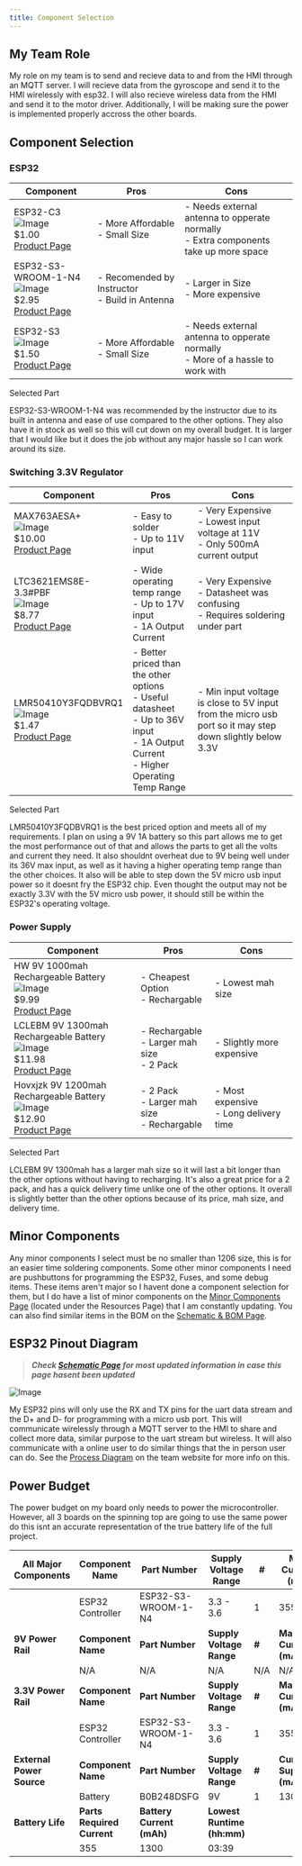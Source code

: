 ```yaml
---
title: Component Selection
---
```


## My Team Role

My role on my team is to send and recieve data to and from the HMI through an MQTT server. I will recieve data from the gyroscope and send it to the HMI wirelessly with esp32. I will also recieve wireless data from the HMI and send it to the motor driver. Additionally, I will be making sure the power is implemented properly accross the other boards.

## Component Selection

### ESP32

| **Component** | **Pros** | **Cons** |
|---------------|----------|----------|
| ESP32-C3<br>![Image](https://github.com/user-attachments/assets/8d6c4125-fae5-4819-b6b3-0283b21b2964)<br>$1.00<br>[Product Page](https://www.digikey.com/en/products/detail/espressif-systems/ESP32-C3/14115593?&utm_adgroup=&utm_term=&utm_content=&gad_source=1) | - More Affordable<br>- Small Size | - Needs external antenna to opperate normally<br>- Extra components take up more space |
| ESP32-S3-WROOM-1-N4<br>![Image](https://github.com/user-attachments/assets/466d1162-997f-4f1b-a346-3a31fbbc5549)<br>$2.95<br>[Product Page](https://www.digikey.com/en/products/detail/espressif-systems/ESP32-S3-WROOM-1-N4/16162639) | - Recomended by Instructor<br>- Build in Antenna | - Larger in Size<br>- More expensive |
| ESP32-S3<br>![Image](https://github.com/user-attachments/assets/0f992329-f761-43f9-8f02-2ab5bf204e94)<br>$1.50<br>[Product Page](https://www.digikey.com/en/products/detail/espressif-systems/ESP32-D0WD-V3/11657616?&utm_adgroup=&utm_term=&utm_content=&gad_source=1) | - More Affordable<br>- Small Size | - Needs external antenna to opperate normally<br>- More of a hassle to work with |

Selected Part

ESP32-S3-WROOM-1-N4 was recommended by the instructor due to its built in antenna and ease of use compared to the other options. They also have it in stock as well so this will cut down on my overall budget. It is larger that I would like but it does the job without any major hassle so I can work around its size.

### Switching 3.3V Regulator

| **Component** | **Pros** | **Cons** |
|---------------|----------|----------|
| MAX763AESA+<br>![Image](https://github.com/user-attachments/assets/9ffbad12-9ff0-45da-8fb7-31ee5920eac3)<br>$10.00<br>[Product Page](https://www.digikey.com/en/products/detail/analog-devices-inc-maxim-integrated/MAX763AESA/1513233) | - Easy to solder<br>- Up to 11V input | - Very Expensive<br>- Lowest input voltage at 11V<br>- Only 500mA current output |
| LTC3621EMS8E-3.3#PBF<br>![Image](https://github.com/user-attachments/assets/79b94fa0-26db-4533-ac2b-3b30e231429f)<br>$8.77<br>[Product Page](https://www.digikey.com/en/products/detail/analog-devices-inc/LTC3621EMS8E-3-3-PBF/4840601) | - Wide operating temp range<br>- Up to 17V input<br>- 1A Output Current  | - Very Expensive<br>- Datasheet was confusing<br>- Requires soldering under part |
| LMR50410Y3FQDBVRQ1<br>![Image](https://github.com/user-attachments/assets/27154629-ffba-48d2-8ea3-39eddf6070cc)<br>$1.47<br>[Product Page](https://www.digikey.com/en/products/detail/texas-instruments/LMR50410Y3FQDBVRQ1/13562985) | - Better priced than the other options<br>- Useful datasheet<br>- Up to 36V input<br>- 1A Output Current<br>- Higher Operating Temp Range | - Min input voltage is close to 5V input from the micro usb port so it may step down slightly below 3.3V |

Selected Part

LMR50410Y3FQDBVRQ1 is the best priced option and meets all of my requirements. I plan on using a 9V 1A battery so this part allows me to get the most performance out of that and allows the parts to get all the volts and current they need. It also shouldnt overheat due to 9V being well under its 36V max input, as well as it having a higher operating temp range than the other choices. It also will be able to step down the 5V micro usb input power so it doesnt fry the ESP32 chip. Even thought the output may not be exactly 3.3V with the 5V micro usb power, it should still be within the ESP32's operating voltage.

### Power Supply

| **Component** | **Pros** | **Cons** |
|---------------|----------|----------|
| HW 9V 1000mah Rechargeable Battery<br>![Image](https://github.com/user-attachments/assets/1b58af53-ec01-4d38-9ed1-03f749cc9a79)<br>$9.99<br>[Product Page](https://www.amazon.com/HW-Rechargeable-Batteries-Micro-USB-Indicator/dp/B0B9G9RQG3?source=ps-sl-shoppingads-lpcontext&ref_=fplfs&smid=AI0WONWMNF2H6&gPromoCode=sns_us_en_5_2023Q4&gQT=1) | - Cheapest Option<br>- Rechargable | - Lowest mah size<br> |
| LCLEBM 9V 1300mah Rechargeable Battery<br>![Image](https://github.com/user-attachments/assets/3389944e-e1bd-4a68-a7e6-118b94958817)<br>$11.98<br>[Product Page](https://www.amazon.com/PAISUE-Rechargeable-Lithium-ion-Multimeter-Microphone/dp/B0B248DSFG?source=ps-sl-shoppingads-lpcontext&ref_=fplfs&smid=A2WEVNKRB72JGE&gQT=1) | - Rechargable<br>- Larger mah size<br>- 2 Pack | - Slightly more expensive |
| Hovxjzk 9V 1200mah Rechargeable Battery<br>![Image](https://github.com/user-attachments/assets/45db0a1f-e4d1-4242-8759-1bfeeb711ef6)<br>$12.90<br>[Product Page](https://www.amazon.com/Rechargeable-Battery-Capacity-1200mAh-Batteries/dp/B0BN3B16B2?th=1) | - 2 Pack<br>- Larger mah size<br>- Rechargable | - Most expensive<br>- Long delivery time |

Selected Part

LCLEBM 9V 1300mah has a larger mah size so it will last a bit longer than the other options without having to recharging. It's also a great price for a 2 pack, and has a quick delivery time unlike one of the other options. It overall is slightly better than the other options because of its price, mah size, and delivery time.

## Minor Components

Any minor components I select must be no smaller than 1206 size, this is for an easier time soldering components. Some other minor components I need are pushbuttons for programming the ESP32, Fuses, and some debug items. These items aren't major so I havent done a component selection for them, but I do have a list of minor components on the [Minor Components Page](Minor-Components.md) (located under the Resources Page) that I am constantly updating. You can also find similar items in the BOM on the [Schematic & BOM Page](Schematic-&-BOM.md).

## ESP32 Pinout Diagram

>***Check [Schematic Page](Schematic-&-BOM.md) for most updated information in case this page hasent been updated***

![Image](https://github.com/user-attachments/assets/4b835f19-0ff4-4484-bf0b-f7c4d0bc6703)

My ESP32 pins will only use the RX and TX pins for the uart data stream and the D+ and D- for programming with a micro usb port. This will communicate wirelessly through a MQTT server to the HMI to share and collect more data, similar purpose to the uart stream but wireless. It will also communicate with a online user to do similar things that the in person user can do. See the [Process Diagram](https://egr314-2025-s-309.github.io/Block-Process-Diagrams-Message-Structure/) on the team website for more info on this.

## Power Budget

The power budget on my board only needs to power the microcontroller. However, all 3 boards on the spinning top are going to use the same power do this isnt an accurate representation of the true battery life of the full project.

| **All Major Components** | **Component Name** | **Part Number** | **Supply Voltage Range** | **#** | **Max Current (mA)** |
|---|---|---|---|---|---|
|  | ESP32 Controller | ESP32-S3-WROOM-1-N4 | 3.3 - 3.6 | 1 | 355 |
| **9V Power Rail** | **Component Name** | **Part Number** | **Supply Voltage Range** | **#** | **Max Current (mA)** |
|  | N/A | N/A | N/A | N/A | N/A |
| **3.3V Power Rail** | **Component Name** | **Part Number** | **Supply Voltage Range** | **#** | **Max Current (mA)** |
|  | ESP32 Controller | ESP32-S3-WROOM-1-N4 | 3.3 - 3.6 | 1 | 355 |
| **External Power Source** | **Component Name** | **Part Number** | **Supply Voltage Range** | **#** | **Current Supplied (mAh)** |
|  | Battery | B0B248DSFG | 9V | 1 | 1300 |
| **Battery Life** | **Parts Required Current** | **Battery Current (mAh)** | **Lowest Runtime (hh:mm)** |  |  |
|  | 355 | 1300 | 03:39 |  |  |

